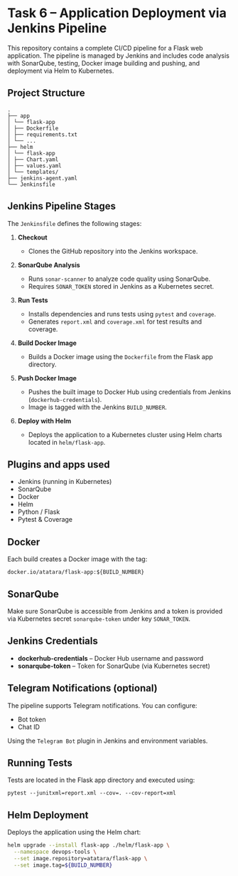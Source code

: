 # Task 6 – Application Deployment via Jenkins Pipeline

This repository contains a complete CI/CD pipeline for a Flask web application. The pipeline is managed by Jenkins and includes code analysis with SonarQube, testing, Docker image building and pushing, and deployment via Helm to Kubernetes.

##  Project Structure
```
.
├── app
│ └── flask-app
│ ├── Dockerfile
│ ├── requirements.txt
│ └── ...
├── helm
│ └── flask-app
│ ├── Chart.yaml
│ ├── values.yaml
│ └── templates/
├── jenkins-agent.yaml
└── Jenkinsfile
```
## Jenkins Pipeline Stages

The `Jenkinsfile` defines the following stages:

1. **Checkout**
   - Clones the GitHub repository into the Jenkins workspace.

2. **SonarQube Analysis**
   - Runs `sonar-scanner` to analyze code quality using SonarQube.
   - Requires `SONAR_TOKEN` stored in Jenkins as a Kubernetes secret.

3. **Run Tests**
   - Installs dependencies and runs tests using `pytest` and `coverage`.
   - Generates `report.xml` and `coverage.xml` for test results and coverage.

4. **Build Docker Image**
   - Builds a Docker image using the `Dockerfile` from the Flask app directory.

5. **Push Docker Image**
   - Pushes the built image to Docker Hub using credentials from Jenkins (`dockerhub-credentials`).
   - Image is tagged with the Jenkins `BUILD_NUMBER`.

6. **Deploy with Helm**
   - Deploys the application to a Kubernetes cluster using Helm charts located in `helm/flask-app`.

## Plugins and apps used

- Jenkins (running in Kubernetes)
- SonarQube
- Docker
- Helm
- Python / Flask
- Pytest & Coverage

## Docker

Each build creates a Docker image with the tag:

`docker.io/atatara/flask-app:${BUILD_NUMBER}`

##  SonarQube

Make sure SonarQube is accessible from Jenkins and a token is provided via Kubernetes secret `sonarqube-token` under key `SONAR_TOKEN`.

##  Jenkins Credentials

- **dockerhub-credentials** – Docker Hub username and password
- **sonarqube-token** – Token for SonarQube (via Kubernetes secret)

## Telegram Notifications (optional)

The pipeline supports Telegram notifications. You can configure:

- Bot token
- Chat ID

Using the `Telegram Bot` plugin in Jenkins and environment variables.

##  Running Tests

Tests are located in the Flask app directory and executed using:

`pytest --junitxml=report.xml --cov=. --cov-report=xml`

## Helm Deployment
Deploys the application using the Helm chart:

```bash
helm upgrade --install flask-app ./helm/flask-app \
  --namespace devops-tools \
  --set image.repository=atatara/flask-app \
  --set image.tag=${BUILD_NUMBER}


